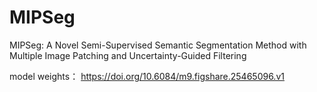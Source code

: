 # MIPSeg
MIPSeg: A Novel Semi-Supervised Semantic Segmentation Method with Multiple Image Patching and Uncertainty-Guided Filtering

model weights： https://doi.org/10.6084/m9.figshare.25465096.v1  
